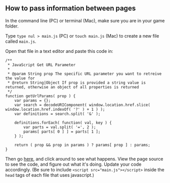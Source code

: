 ## How to pass information between pages

In the command line (PC) or terminal (Mac), make sure you are in your game folder.

Type `type nul > main.js` (PC) or `touch main.js` (Mac) to create a new file called `main.js`.

Open that file in a text editor and paste this code in:
```
/**
 * JavaScript Get URL Parameter
 * 
 * @param String prop The specific URL parameter you want to retreive the value for
 * @return String|Object If prop is provided a string value is returned, otherwise an object of all properties is returned
 */
function getUrlParams( prop ) {
    var params = {};
    var search = decodeURIComponent( window.location.href.slice( window.location.href.indexOf( '?' ) + 1 ) );
    var definitions = search.split( '&' );

    definitions.forEach( function( val, key ) {
        var parts = val.split( '=', 2 );
        params[ parts[ 0 ] ] = parts[ 1 ];
    } );

    return ( prop && prop in params ) ? params[ prop ] : params;
}
```

Then go [here](sample1.html), and click around to see what happens. View the page source to see the code, and figure out what it's doing. Update your code accordingly. (Be sure to include `<script src="main.js"></script>` inside the `head` tags of each file that uses javascript.)
